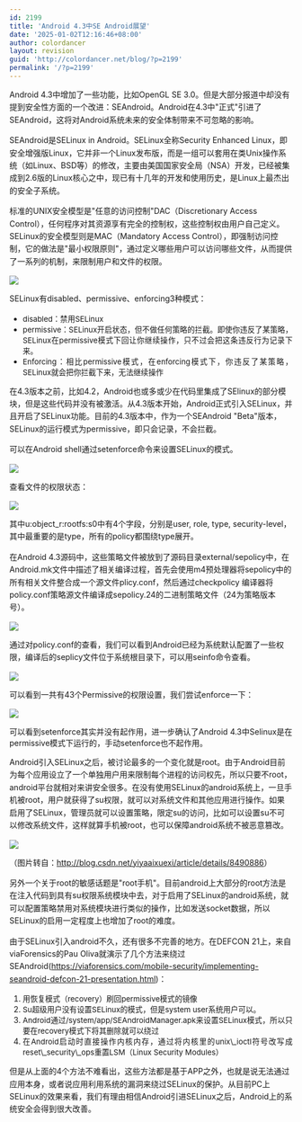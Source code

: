 ```yaml
---
id: 2199
title: 'Android 4.3中SE Android展望'
date: '2025-01-02T12:16:46+08:00'
author: colordancer
layout: revision
guid: 'http://colordancer.net/blog/?p=2199'
permalink: '/?p=2199'
---
```


 <span style="line-height: 1.6em;">Android 4.3中增加了一些功能，比如OpenGL SE 3.0。但是大部分报道中却没有提到安全性方面的一个改进：SEAndroid。Android在4.3中"正式"引进了SEAndroid，这将对Android系统未来的安全体制带来不可忽略的影响。</span>

 <span style="line-height: 1.6em;">SEAndroid是SELinux in Android。SELinux全称Security Enhanced Linux，即安全增强版Linux，它并非一个Linux发布版，而是一组可以套用在类Unix操作系统（如Linux、BSD等）的修改，主要由美国国家安全局（NSA）开发，已经被集成到2.6版的Linux核心之中，现已有十几年的开发和使用历史，是Linux上最杰出的安全子系统。</span>

 <span style="line-height: 1.6em;">标准的UNIX安全模型是"任意的访问控制"DAC（Discretionary Access Control），任何程序对其资源享有完全的控制权，这些控制权由用户自己定义。SELinux的安全模型则是MAC（Mandatory Access Control），即强制访问控制，它的做法是"最小权限原则"，通过定义哪些用户可以访问哪些文件，从而提供了一系列的机制，来限制用户和文件的权限。</span>

 ![](/images/wp-content/uploads/2013/08/082713_0221_1.gif)

 <span style="line-height: 1.6em;">SELinux有disabled、permissive、enforcing3种模式：</span>

- <div style="text-align: justify"> <span style="font-size:10pt">disabled：禁用SELinux</span> </div>
- <div style="text-align: justify"> <span style="font-size:10pt">permissive：SELinux开启状态，但不做任何策略的拦截。即使你违反了某策略，SELinux在permissive模式下回让你继续操作，只不过会把这条违反行为记录下来。</span> </div>
- <div style="text-align: justify"> <span style="font-size:10pt">Enforcing：相比permissive模式，在enforcing模式下，你违反了某策略，SELinux就会把你拦截下来，无法继续操作</span> </div>

 <span style="line-height: 1.6em;">在4.3版本之前，比如4.2，Android也或多或少在代码里集成了SElinux的部分模块，但是这些代码并没有被激活。从4.3版本开始，Android正式引入SELinux，并且开启了SELinux功能。目前的4.3版本中，作为一个SEAndroid "Beta"版本，SELinux的运行模式为permissive，即只会记录，不会拦截。</span>

 <span style="line-height: 1.6em;">可以在Android shell通过setenforce命令来设置SELinux的模式。</span>

 ![](/images/wp-content/uploads/2013/08/082713_0221_2.png)

 <span style="line-height: 1.6em;">查看文件的权限状态：</span>

 ![](/images/wp-content/uploads/2013/08/082713_0221_3.png)

 <span style="line-height: 1.6em;">其中u:object\_r:rootfs:s0中有4个字段，分别是user, role, type, security-level，其中最重要的是type，所有的policy都围绕type展开。</span>

 <span style="line-height: 1.6em;">在Android 4.3源码中，这些策略文件被放到了源码目录external/sepolicy中，在Android.mk文件中描述了相关编译过程，首先会使用m4预处理器将sepolicy中的所有相关文件整合成一个源文件plicy.conf，然后通过checkpolicy 编译器将policy.conf策略源文件编译成sepolicy.24的二进制策略文件（24为策略版本号）。</span>

 ![](/images/wp-content/uploads/2013/08/082713_0221_4.png)

 <span style="line-height: 1.6em;">通过对policy.conf的查看，我们可以看到Android已经为系统默认配置了一些权限，编译后的seplicy文件位于系统根目录下，可以用seinfo命令查看。</span>

 ![](/images/wp-content/uploads/2013/08/082713_0221_5.png)

 <span style="line-height: 1.6em;">可以看到一共有43个Permissive的权限设置，我们尝试enforce一下：</span>

 ![](/images/wp-content/uploads/2013/08/082713_0221_6.png)

 可以看到setenforce其实并没有起作用，进一步确认了Android 4.3中Selinux是在permissive模式下运行的，手动setenforce也不起作用。

 <span style="line-height: 1.6em;">Android引入SELinux之后，被讨论最多的一个变化就是root。由于Android目前为每个应用设立了一个单独用户用来限制每个进程的访问权先，所以只要不root，android平台就相对来讲安全很多。在没有使用SELinux的android系统上，一旦手机被root，用户就获得了su权限，就可以对系统文件和其他应用进行操作。如果启用了SELinux，管理员就可以设置策略，限定su的访问，比如可以设置su不可以修改系统文件，这样就算手机被root，也可以保障android系统不被恶意篡改。</span>

 ![](/images/wp-content/uploads/2013/08/082713_0221_7.png)

 <span style="line-height: 1.6em;">（图片转自：</span><http://blog.csdn.net/yiyaaixuexi/article/details/8490886><span style="line-height: 1.6em;">）</span>

 <span style="line-height: 1.6em;">另外一个关于root的敏感话题是"root手机"。目前android上大部分的root方法是在注入代码到具有su权限系统模块中去，对于启用了SELinux的android系统，就可以配置策略禁用对系统模块进行类似的操作，比如发送socket数据，所以SELinux的启用一定程度上也增加了root的难度。</span>

 <span style="line-height: 1.6em;">由于SELinux引入android不久，还有很多不完善的地方。在DEFCON 21上，来自viaForensics的Pau Oliva就演示了几个方法来绕过SEAndroid(</span><https://viaforensics.com/mobile-security/implementing-seandroid-defcon-21-presentation.html><span style="line-height: 1.6em;">)：</span>

1. <div style="text-align: justify"> <span style="font-size:10pt">用恢复模式（recovery）刷回permissive模式的镜像</span> </div>
2. <div style="text-align: justify"> <span style="font-size:10pt">Su超级用户没有设置SELinux的模式，但是system user系统用户可以。</span> </div>
3. <div style="text-align: justify"> <span style="font-size:10pt">Android通过/system/app/SEAndroidManager.apk来设置SELinux模式，所以只要在recovery模式下将其删除就可以绕过</span> </div>
4. <div style="text-align: justify"> <span style="font-size:10pt">在Android启动时直接操作内核内存，通过将内核里的unix\_ioctl符号改写成reset\_security\_ops重置LSM（Linux Security Modules）</span> </div>

 <span style="line-height: 1.6em;">但是从上面的4个方法不难看出，这些方法都是基于APP之外，也就是说无法通过应用本身，或者说应用利用系统的漏洞来绕过SELinux的保护。从目前PC上SELinux的效果来看，我们有理由相信Android引进SELinux之后，Android上的系统安全会得到很大改善。</span>